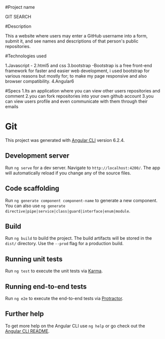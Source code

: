 #Project name

GIT SEARCH

#Description

 This a website where users may enter a GitHub username into a form, submit it, and see names and descriptions of that person's public repositories. 

#Technologies used

1.Javascript -
2.html5 and css
3.bootstrap -Bootstrap is a free front-end framework for faster and easier web development, i used bootstrap for various reasons but mostly for; to make my page responsive and also browser compatibility.
4.Angular6

#Specs
1.Its an application where you can view other users repositories and comment
2.you can fork repositories into your own github account
3.you can view users profile and even communicate with them through their emails

# Git

This project was generated with [Angular CLI](https://github.com/angular/angular-cli) version 6.2.4.

## Development server

Run `ng serve` for a dev server. Navigate to `http://localhost:4200/`. The app will automatically reload if you change any of the source files.

## Code scaffolding

Run `ng generate component component-name` to generate a new component. You can also use `ng generate directive|pipe|service|class|guard|interface|enum|module`.

## Build

Run `ng build` to build the project. The build artifacts will be stored in the `dist/` directory. Use the `--prod` flag for a production build.

## Running unit tests

Run `ng test` to execute the unit tests via [Karma](https://karma-runner.github.io).

## Running end-to-end tests

Run `ng e2e` to execute the end-to-end tests via [Protractor](http://www.protractortest.org/).

## Further help

To get more help on the Angular CLI use `ng help` or go check out the [Angular CLI README](https://github.com/angular/angular-cli/blob/master/README.md).
